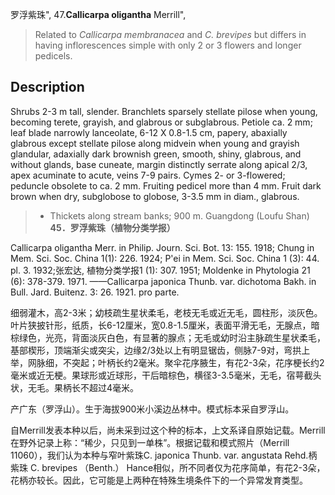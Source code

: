 罗浮紫珠",
47.**Callicarpa oligantha** Merrill",

> Related to *Callicarpa membranacea* and *C. brevipes* but differs in having inflorescences simple with only 2 or 3 flowers and longer pedicels.

## Description
Shrubs 2-3 m tall, slender. Branchlets sparsely stellate pilose when young, becoming terete, grayish, and glabrous or subglabrous. Petiole ca. 2 mm; leaf blade narrowly lanceolate, 6-12 X   0.8-1.5 cm, papery, abaxially glabrous except stellate pilose along midvein when young and grayish glandular, adaxially dark brownish green, smooth, shiny, glabrous, and without glands, base cuneate, margin distinctly serrate along apical 2/3, apex acuminate to acute, veins 7-9 pairs. Cymes 2- or 3-flowered; peduncle obsolete to ca. 2 mm. Fruiting pedicel more than 4 mm. Fruit dark brown when dry, subglobose to globose, 3-3.5 mm in diam., glabrous.

> * Thickets along stream banks; 900 m. Guangdong (Loufu Shan)
**45．罗浮紫珠（植物分类学报）**

Callicarpa oligantha Merr. in Philip. Journ. Sci. Bot. 13: 155. 1918; Chung in Mem. Sci. Soc. China 1(1): 226. 1924; P'ei in Mem. Sci. Soc. China 1 (3): 44. pl. 3. 1932;张宏达, 植物分类学报1 (1): 307. 1951; Moldenke in Phytologia 21 (6): 378-379. 1971. ——Callicarpa japonica Thunb. var. dichotoma Bakh. in Bull. Jard. Buitenz. 3: 26. 1921. pro parte.

细弱灌木，高2-3米；幼枝疏生星状柔毛，老枝无毛或近无毛，圆柱形，淡灰色。叶片狭披针形，纸质，长6-12厘米，宽0.8-1.5厘米，表面平滑无毛，无腺点，暗棕绿色，光亮，背面淡灰白色，有显著的腺点；无毛或幼时沿主脉疏生星状柔毛，基部楔形，顶端渐尖或突尖，边缘2/3处以上有明显锯齿，侧脉7-9对，弯拱上举，网脉细，不突起；叶柄长约2毫米。聚伞花序腋生，有花2-3朵，花序梗长约2毫米或近无梗。果球形或近球形，干后暗棕色，横径3-3.5毫米，无毛，宿萼截头状，无毛。果柄长不超过4毫米。

产广东（罗浮山）。生于海拔900米小溪边丛林中。模式标本采自罗浮山。

自Merrill发表本种以后，尚未采到过这个种的标本，上文系译自原始记载。Merrill在野外记录上称：“稀少，只见到一单株”。根据记载和模式照片（Merrill 11060），我们认为本种与窄叶紫珠C. japonica Thunb. var. angustata Rehd.柄紫珠 C. brevipes （Benth.） Hance相似，所不同者仅为花序简单，有花2-3朵，花柄亦较长。因此，它可能是上两种在特殊生境条件下的一个异常发育类型。
